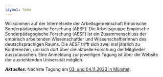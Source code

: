 ```yaml
---
layout: home
---
```


Willkommen auf der Internetseite der Arbeitsgemeinschaft Empirische Sonderpädagogische Forschung (AESF)! 
Die Arbeitsgruppe Empirische Sonderpädagogische Forschung (AESF) ist ein Zusammenschluss der empirisch arbeitenden Wissenschaftler und Wissenschaftlerinnen des deutschsprachigen Raums. Die AESF trifft sich zwei mal jährlich zu Konferenzen, um sich dort über die aktuelle Forschung der Mitglieder auszutauschen. Eine Anmeldung zur jeweiligen Tagung ist über die Website der ausrichtenden Universität möglich.

***Aktuelles:***
Nächste Tagung am [03. und 04.11.2023 in Münster](https://go.wwu.de/aesf/).
